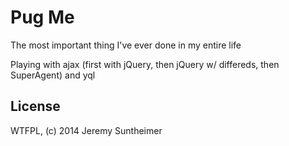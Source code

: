 
# Pug Me

  The most important thing I've ever done in my entire life

  Playing with ajax (first with jQuery, then jQuery w/ differeds, then SuperAgent) and yql

## License

  WTFPL, (c) 2014 Jeremy Suntheimer
